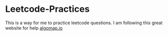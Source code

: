 # Leetcode-Practices

This is a way for me to practice leetcode questions. I am following this great website for help [algomap.io](URL)

